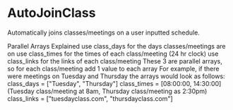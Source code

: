 # AutoJoinClass
Automatically joins classes/meetings on a user inputted schedule.


Parallel Arrays Explained                                                                                                                                                         use class_days for the days classes/meetings are on
use class_times for the times of each class/meeting (24 hr clock)
use class_links for the links of each class/meeting
These 3 are parallel arrays, so for each class/meeting add 1 value to each array
For example, if there were meetings on Tuesday and Thursday the arrays would look as follows:
class_days = ["Tuesday", "Thursday"]
class_times = [08:00:00, 14:30:00] (Tuesday class/meeting at 8am, Thursday class/meeting as 2:30pm)
class_links = ["tuesdayclass.com", "thursdayclass.com"]
